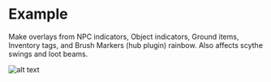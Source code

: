 # Example
Make overlays from NPC indicators, Object indicators, Ground items, Inventory tags, and Brush Markers (hub plugin) rainbow. Also affects scythe swings and loot beams.

![alt text](https://github.com/geheur/rainbow-rave/blob/master/5j2Kb1FAty.gif?raw=true)
